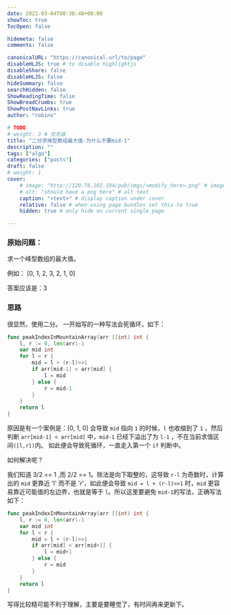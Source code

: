 ```yaml
---
date: 2022-03-04T00:38:48+08:00
showToc: true
TocOpen: false

hidemeta: false
comments: false

canonicalURL: "https://canonical.url/to/page"
disableHLJS: true # to disable highlightjs
disableShare: false
disableHLJS: false
hideSummary: false
searchHidden: false
ShowReadingTime: false
ShowBreadCrumbs: true
ShowPostNavLinks: true
author: "robinx"

# TODO
# weight: 3 # 优先级
title: "二分求峰型数组最大值-为什么不要mid-1"
description: ""
tags: ["algo"]
categories: ["posts"]
draft: false
# weight: 1
cover:
    # image: "http://120.76.102.194/pub/imgs/<modify_here>.png" # image path/url
    # alt: "should have a png here" # alt text
    caption: "<text>" # display caption under cover
    relative: false # when using page bundles set this to true
    hidden: true # only hide on current single page

---
```


### 原始问题：

求一个峰型数组的最大值。

例如：
[0, 1, 2, 3, 2, 1, 0]

答案应该是：3

### 思路
很显然，使用二分。
一开始写的一种写法会死循环，如下：

```go
func peakIndexInMountainArray(arr []int) int {
    l, r := 0, len(arr)-1
    var mid int
    for l < r {
        mid = l + (r-l)>>1
        if arr[mid-1] < arr[mid] {
            l = mid
        } else {
            r = mid-1
        }
    }
    return l
}
```

原因是有一个案例是：[0, 1, 0]
会导致 `mid` 指向 `1` 的时候，`l` 也收缩到了 `1` ，然后判断 `arr[mid-1] < arr[mid]` 中，`mid-1` 已经下溢出了为 `l-1` ，不在当前求值区间`([l,r])`内。
如此便会导致死循环，一直走入第一个 `if` 判断中。

如何解决呢？

我们知道 3/2 == 1 ,而 2/2 == 1。除法是向下取整的，这导致 `r-l` 为奇数时，计算出的 `mid` 更靠近 'l' 而不是 'r'，如此便会导致 `mid = l + (r-l)>>1` 时，`mid` 更容易靠近可能值的左边界，也就是等于 `l`。所以这里要避免 `mid-1`的写法，正确写法如下：

```go
func peakIndexInMountainArray(arr []int) int {
    l, r := 0, len(arr)-1
    var mid int
    for l < r {
        mid = l + (r-l)>>1
        if arr[mid] < arr[mid+1] {
            l = mid+1
        } else {
            r = mid
        }
    }
    return l
}
```

写得比较糙可能不利于理解，主要是要睡觉了，有时间再来更新下。